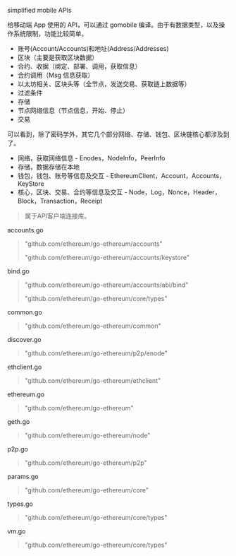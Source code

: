 simplified mobile APIs

给移动端 App 使用的 API，可以通过 gomobile 编译。由于有数据类型，以及操作系统限制，功能比较简单。

* 账号\(Account/Accounts\)和地址\(Address/Addresses\)
* 区块（主要是获取区块数据）
* 合约、收据（绑定、部署、调用，获取信息）
* 合约调用（Msg 信息获取）
* 以太坊相关、区块头等（全节点，发送交易、获取链上数据等）
* 过滤条件
* 存储
* 节点网络信息（节点信息，开始、停止）
* 交易

可以看到，除了密码学外，其它几个部分网络、存储、钱包、区块链核心都涉及到了。

* 网络，获取网络信息 - Enodes，NodeInfo，PeerInfo
* 存储，数据存储在本地
* 钱包，钱包、账号等信息及交互 - EthereumClient，Account，Accounts，KeyStore
* 核心，区块、交易、合约等信息及交互 - Node，Log，Nonce，Header，Block，Transaction，Receipt

> 属于API客户端连接库。

accounts.go

> "github.com/ethereum/go-ethereum/accounts"
>
> "github.com/ethereum/go-ethereum/accounts/keystore"

bind.go

> "github.com/ethereum/go-ethereum/accounts/abi/bind"
>
> "github.com/ethereum/go-ethereum/core/types"

common.go

> "github.com/ethereum/go-ethereum/common"

discover.go

> "github.com/ethereum/go-ethereum/p2p/enode"

ethclient.go

> "github.com/ethereum/go-ethereum/ethclient"

ethereum.go

> "github.com/ethereum/go-ethereum"

geth.go

> "github.com/ethereum/go-ethereum/node"

p2p.go

> "github.com/ethereum/go-ethereum/p2p"

params.go

> "github.com/ethereum/go-ethereum/core"

types.go

> "github.com/ethereum/go-ethereum/core/types"

vm.go

> "github.com/ethereum/go-ethereum/core/types"



